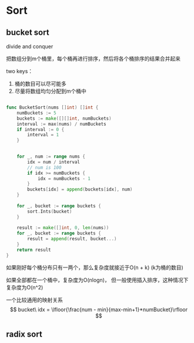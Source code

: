 ​	

# Sort



## bucket sort

divide and conquer

把数组分到m个桶里，每个桶再进行排序，然后将各个桶排序的结果合并起来

two keys：

1. 桶的数目可以尽可能多
2. 尽量将数组均匀分配到m个桶中



```go

func BucketSort(nums []int) []int {
    numBuckets := 5
    buckets := make([][]int, numBuckets)
    interval := max(nums) / numBuckets
    if interval := 0 {
        interval = 1
    }

    
    for _, num := range nums {
        idx = num / interval
        // num is 100
        if idx >= numBuckets {
            idx = numBuckets - 1
        }
        buckets[idx] = append(buckets[idx], num)
    }
    
    for _, bucket := range buckets {
        sort.Ints(bucket)
    }
    
    result := make([]int, 0, len(nums))
    for _, bucket := range buckets {
        result = append(result, bucket...)
    }
    return result
}


```

如果刚好每个桶分布只有一两个，那么复杂度就接近于O(n + k) (k为桶的数目)

如果全部都在一个桶中，复杂度为O(nlogn)， 但一般使用插入排序，这种情况下复杂度为O(n^2)



一个比较通用的映射关系
$$
bucket\ idx = \lfloor{\frac{num - min}{max-min+1}*numBucket}\rfloor
$$


## radix sort



